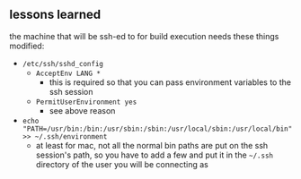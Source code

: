 ## lessons learned

the machine that will be ssh-ed to for build execution needs these things modified: 
 - `/etc/ssh/sshd_config`
    - `AcceptEnv LANG *`
        - this is required so that you can pass environment variables to the ssh session
    - `PermitUserEnvironment yes`
        - see above reason 
- `echo "PATH=/usr/bin:/bin:/usr/sbin:/sbin:/usr/local/sbin:/usr/local/bin" >> ~/.ssh/environment` 
    - at least for mac, not all the normal bin paths are put on the ssh session's path, so you have to add a few and put it in the `~/.ssh` directory of the user you will be connecting as
    
